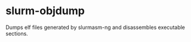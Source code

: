 slurm-objdump
=============

Dumps elf files generated by slurmasm-ng and disassembles executable sections.


